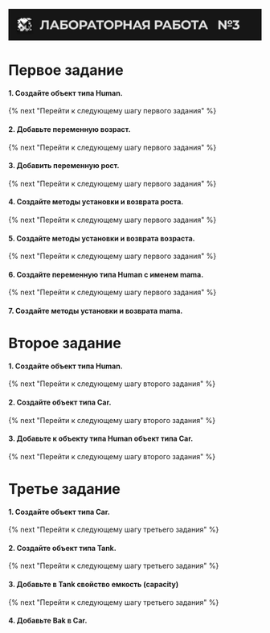 ![alt MATE Programming Lab](https://github.com/MATE-Programming/Lab_logo/blob/main/lab_3.svg?raw=true)
# Первое задание

#### 1.	Создайте объект типа Human.

{% next "Перейти к следующему шагу первого задания" %}

#### 2.	Добавьте переменную возраст. 

{% next "Перейти к следующему шагу первого задания" %}

#### 3.	Добавить переменную рост.

{% next "Перейти к следующему шагу первого задания" %}

#### 4.	Создайте методы установки и возврата роста.

{% next "Перейти к следующему шагу первого задания" %}

#### 5.	Создайте методы установки и возврата возраста.

{% next "Перейти к следующему шагу первого задания" %}

#### 6.	Создайте  переменную типа Human с именем mama.

{% next "Перейти к следующему шагу первого задания" %}

#### 7.	Создайте методы установки и возврата  mama.

# Второе задание

#### 1.	Создайте объект типа Human.

{% next "Перейти к следующему шагу второго задания" %}

#### 2.	Создайте объект типа Car.

{% next "Перейти к следующему шагу второго задания" %}

#### 3.	Добавьте  к объекту типа Human объект типа Car.

{% next "Перейти к следующему шагу второго задания" %}

# Третье задание

#### 1.	Создайте объект типа Car.

{% next "Перейти к следующему шагу третьего задания" %}

#### 2.	Создайте объект типа Tank.

{% next "Перейти к следующему шагу третьего задания" %}

#### 3.	Добавьте в Tank свойство емкость (capacity)

{% next "Перейти к следующему шагу третьего задания" %}
#### 4.	Добавьте Bak в Car.


